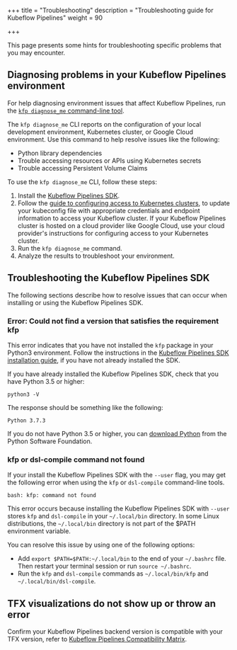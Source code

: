 +++
title = "Troubleshooting"
description = "Troubleshooting guide for Kubeflow Pipelines"
weight = 90
                    
+++

This page presents some hints for troubleshooting specific problems that you
may encounter.

## Diagnosing problems in your Kubeflow Pipelines environment

For help diagnosing environment issues that affect Kubeflow Pipelines, run
the [`kfp diagnose_me` command-line tool](/docs/components/pipelines/legacy-v1/sdk/sdk-overview/#kfp-cli-tool).

The `kfp diagnose_me` CLI reports on the configuration of your local
development environment, Kubernetes cluster, or Google Cloud environment.
Use this command to help resolve issues like the following:

*  Python library dependencies
*  Trouble accessing resources or APIs using Kubernetes secrets
*  Trouble accessing Persistent Volume Claims

To use the `kfp diagnose_me` CLI, follow these steps:

1.  Install the [Kubeflow Pipelines SDK](/docs/components/pipelines/legacy-v1/sdk/install-sdk/).
1.  Follow the [guide to configuring access to Kubernetes clusters][kubeconfig],
    to update your kubeconfig file with appropriate credentials and endpoint
    information to access your Kubeflow cluster.
    If your Kubeflow Pipelines cluster is hosted on a cloud provider like
    Google Cloud, use your cloud provider's instructions for configuring
    access to your Kubernetes cluster. 
1.  Run the `kfp diagnose_me` command.
1.  Analyze the results to troubleshoot your environment.

[kubeconfig]: https://kubernetes.io/docs/reference/access-authn-authz/authentication/

## Troubleshooting the Kubeflow Pipelines SDK

The following sections describe how to resolve issues that can occur when
installing or using the Kubeflow Pipelines SDK.

### Error: Could not find a version that satisfies the requirement kfp

This error indicates that you have not installed the `kfp` package in your
Python3 environment. Follow the instructions in the [Kubeflow Pipelines SDK
installation guide](/docs/components/pipelines/legacy-v1/sdk/install-sdk/), if you have not already
installed the SDK.

If you have already installed the Kubeflow Pipelines SDK, check that you have
Python 3.5 or higher:

```
python3 -V
```

The response should be something like the following:

```
Python 3.7.3
```

If you do not have Python 3.5 or higher, you can
[download Python](https://www.python.org/downloads/) from the Python
Software Foundation.

### kfp or dsl-compile command not found

If your install the Kubeflow Pipelines SDK with the `--user` flag, you may
get the following error when using the `kfp` or `dsl-compile` command-line
tools.

```
bash: kfp: command not found
```

This error occurs because installing the Kubeflow Pipelines SDK with
`--user` stores `kfp` and `dsl-compile` in your `~/.local/bin` directory.
In some Linux distributions, the `~/.local/bin` directory is not part of the
$PATH environment variable.

You can resolve this issue by using one of the following options:

*  Add `export $PATH=$PATH:~/.local/bin` to the end of your `~/.bashrc` file.
   Then restart your terminal session or run `source ~/.bashrc`.
*  Run the `kfp` and `dsl-compile` commands as `~/.local/bin/kfp` and
   `~/.local/bin/dsl-compile`.

## TFX visualizations do not show up or throw an error

Confirm your Kubeflow Pipelines backend version is compatible with your TFX version, refer to [Kubeflow Pipelines Compatibility Matrix](/docs/components/pipelines/legacy-v1/installation/compatibility-matrix/).
